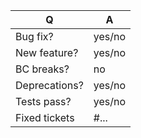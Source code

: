 | Q             | A
| ------------- | ---
| Bug fix?      | yes/no
| New feature?  | yes/no
| BC breaks?    | no
| Deprecations? | yes/no
| Tests pass?   | yes/no
| Fixed tickets | #...   <!-- #-prefixed issue number(s), if any -->

<!--
Replace this notice by a short README for your feature/bugfix. This will help people
understand your PR and can be used as a start for the documentation.
-->
